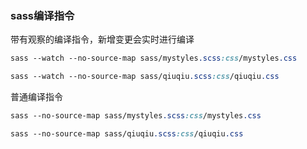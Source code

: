 ### sass编译指令

带有观察的编译指令，新增变更会实时进行编译

```scss
sass --watch --no-source-map sass/mystyles.scss:css/mystyles.css

sass --watch --no-source-map sass/qiuqiu.scss:css/qiuqiu.css
```



普通编译指令

```scss
sass --no-source-map sass/mystyles.scss:css/mystyles.css

sass --no-source-map sass/qiuqiu.scss:css/qiuqiu.css
```

